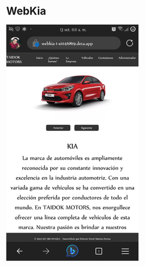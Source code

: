# WebKia

<img src="https://github.com/davld7/s4-webkia/blob/main/static/images/screenshot.jpg?raw=true" alt="Screenshot" width="70%" />